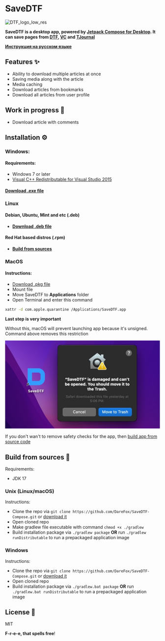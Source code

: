 # SaveDTF

![DTF_logo_low_res](https://user-images.githubusercontent.com/47672780/164269052-5ad8858d-c8cb-4152-951e-873316b7562c.png)

**SaveDTF is a desktop app, powered
by [Jetpack Compose for Desktop](https://www.jetbrains.com/ru-ru/lp/compose-mpp/ "Jetpack Compose for Desktop"). It can
save pages from [DTF](https://dtf.ru "DTF"), [VC](https://vc.ru "VC") and [TJournal](https://tjournal.ru "TJournal")**

**[Инструкция на русском языке](https://github.com/DareFox/SaveDTF-Compose/blob/main/README_RU.md)**

## Features ✨

- Ability to download multiple articles at once
- Saving media along with the article
- Media caching
- Download articles from bookmarks
- Download all articles from user profile

## Work in progress 🚧
- Download article with comments

## Installation ⚙️

### Windows:

#### Requirements: 
- Windows 7 or later
- [Visual C++ Redistributable for Visual Studio 2015 ](https://www.microsoft.com/en-us/download/details.aspx?id=48145 "Visual C++ Redistributable for Visual Studio 2015 ")

#### [Download .exe file](https://github.com/DareFox/SaveDTF-compose/releases) 

### Linux 

#### Debian, Ubuntu, Mint and etc (.deb)

- #### [Download .deb file](https://github.com/DareFox/SaveDTF-compose/releases) 

#### Red Hat based distros (.rpm) 

- #### [Build from sources](#build-from-sources-)

### MacOS

#### Instructions:
- [Download .pkg file](https://github.com/DareFox/SaveDTF-compose/releases) 
- Mount file
- Move SaveDTF to **Applications** folder
- Open Terminal and enter this command
```bash
xattr -d com.apple.quarantine /Applications/SaveDTF.app
```
**Last step is very important**

Without this, macOS will prevent launching app because it's unsigned. Command above removes this restriction

![macOS Error Message](https://github.com/DareFox/SaveDTF-Compose/blob/main/.github/resources/macOS-savedtf-damaged.jpg "macOS Error Message")

If you don't wan't to remove safety checks for the app, then [build app from source code](#build-from-sources-)

## Build from sources 🔨
Requirements: 
- JDK 17

### Unix (Linux/macOS)
Instructions: 
- Clone the repo via `git clone https://github.com/DareFox/SaveDTF-Compose.git` or [download it ](https://github.com/DareFox/SaveDTF-Compose/archive/refs/heads/main.zip "download it ") 
- Open cloned repo
- Make gradlew file executable with command `chmod +x ./gradlew`
- Build installation package via `./gradlew package` **OR** run `./gradlew runDistributable` to run a prepackaged application image

### Windows 
Instructions: 
- Clone the repo via `git clone https://github.com/DareFox/SaveDTF-Compose.git` or [download it ](https://github.com/DareFox/SaveDTF-Compose/archive/refs/heads/main.zip "download it ") 
- Open cloned repo
- Build installation package via `./gradlew.bat package` **OR** run `./gradlew.bat runDistributable` to run a prepackaged application image

## License 📃

MIT

**F-r-e-e, that spells free**!

